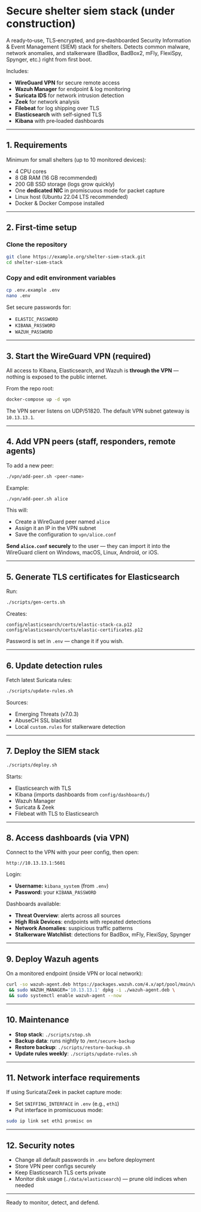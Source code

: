 # Secure shelter siem stack (under construction)

A ready‑to‑use, TLS‑encrypted, and pre‑dashboarded Security Information & Event Management (SIEM) stack for shelters.
Detects common malware, network anomalies, and stalkerware (BadBox, BadBox2, mFly, FlexiSpy, Spynger, etc.) right from first boot.

Includes:

* **WireGuard VPN** for secure remote access
* **Wazuh Manager** for endpoint & log monitoring
* **Suricata IDS** for network intrusion detection
* **Zeek** for network analysis
* **Filebeat** for log shipping over TLS
* **Elasticsearch** with self‑signed TLS
* **Kibana** with pre‑loaded dashboards

---

## 1. Requirements

Minimum for small shelters (up to 10 monitored devices):

* 4 CPU cores
* 8 GB RAM (16 GB recommended)
* 200 GB SSD storage (logs grow quickly)
* One **dedicated NIC** in promiscuous mode for packet capture
* Linux host (Ubuntu 22.04 LTS recommended)
* Docker & Docker Compose installed

---

## 2. First‑time setup

### Clone the repository

```bash
git clone https://example.org/shelter-siem-stack.git
cd shelter-siem-stack
```

### Copy and edit environment variables

```bash
cp .env.example .env
nano .env
```

Set secure passwords for:

* `ELASTIC_PASSWORD`
* `KIBANA_PASSWORD`
* `WAZUH_PASSWORD`

---

## 3. Start the WireGuard VPN (required)

All access to Kibana, Elasticsearch, and Wazuh is **through the VPN** — nothing is exposed to the public internet.

From the repo root:

```bash
docker-compose up -d vpn
```

The VPN server listens on UDP/51820.
The default VPN subnet gateway is `10.13.13.1`.

---

## 4. Add VPN peers (staff, responders, remote agents)

To add a new peer:

```bash
./vpn/add-peer.sh <peer-name>
```

Example:

```bash
./vpn/add-peer.sh alice
```

This will:

* Create a WireGuard peer named `alice`
* Assign it an IP in the VPN subnet
* Save the configuration to `vpn/alice.conf`

**Send `alice.conf` securely** to the user — they can import it into the WireGuard client on Windows, macOS, Linux, Android, or iOS.

---

## 5. Generate TLS certificates for Elasticsearch

Run:

```bash
./scripts/gen-certs.sh
```

Creates:

```
config/elasticsearch/certs/elastic-stack-ca.p12
config/elasticsearch/certs/elastic-certificates.p12
```

Password is set in `.env` — change it if you wish.

---

## 6. Update detection rules

Fetch latest Suricata rules:

```bash
./scripts/update-rules.sh
```

Sources:

* Emerging Threats (v7.0.3)
* AbuseCH SSL blacklist
* Local `custom.rules` for stalkerware detection

---

## 7. Deploy the SIEM stack

```bash
./scripts/deploy.sh
```

Starts:

* Elasticsearch with TLS
* Kibana (imports dashboards from `config/dashboards/`)
* Wazuh Manager
* Suricata & Zeek
* Filebeat with TLS to Elasticsearch

---

## 8. Access dashboards (via VPN)

Connect to the VPN with your peer config, then open:

```
http://10.13.13.1:5601
```

Login:

* **Username:** `kibana_system` (from `.env`)
* **Password:** your `KIBANA_PASSWORD`

Dashboards available:

* **Threat Overview**: alerts across all sources
* **High Risk Devices**: endpoints with repeated detections
* **Network Anomalies**: suspicious traffic patterns
* **Stalkerware Watchlist**: detections for BadBox, mFly, FlexiSpy, Spynger

---

## 9. Deploy Wazuh agents

On a monitored endpoint (inside VPN or local network):

```bash
curl -so wazuh-agent.deb https://packages.wazuh.com/4.x/apt/pool/main/w/wazuh-agent/wazuh-agent_4.12.0-1_amd64.deb \
 && sudo WAZUH_MANAGER='10.13.13.1' dpkg -i ./wazuh-agent.deb \
 && sudo systemctl enable wazuh-agent --now
```

---

## 10. Maintenance

* **Stop stack**: `./scripts/stop.sh`
* **Backup data**: runs nightly to `/mnt/secure-backup`
* **Restore backup**: `./scripts/restore-backup.sh`
* **Update rules weekly**: `./scripts/update-rules.sh`

---

## 11. Network interface requirements

If using Suricata/Zeek in packet capture mode:

* Set `SNIFFING_INTERFACE` in `.env` (e.g., `eth1`)
* Put interface in promiscuous mode:

```bash
sudo ip link set eth1 promisc on
```

---

## 12. Security notes

* Change all default passwords in `.env` before deployment
* Store VPN peer configs securely
* Keep Elasticsearch TLS certs private
* Monitor disk usage (`./data/elasticsearch`) — prune old indices when needed

---

Ready to monitor, detect, and defend.


